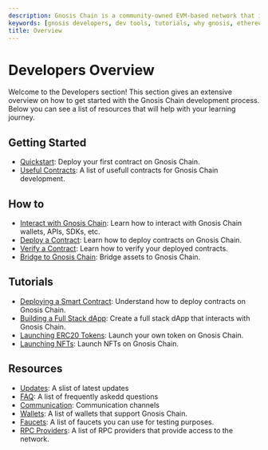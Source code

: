 ```yaml
---
description: Gnosis Chain is a community-owned EVM-based network that is operated by a diverse set of validators around the world
keywords: [gnosis developers, dev tools, tutorials, why gnosis, ethereum] 
title: Overview
---
```


# Developers Overview

Welcome to the Developers section! This section gives an extensive overview on how to get started with the Gnosis Chain development process. Below you can see a list of resources that will help with your learning journey.

## Getting Started

- [Quickstart](/developers/getting-started/quickstart): Deploy your first contract on Gnosis Chain.
- [Useful Contracts](/developers/getting-started/contracts): A list of usefull contracts for Gnosis Chain development.

## How to

- [Interact with Gnosis Chain](/developers/interact/metamask): Learn how to interact with Gnosis Chain wallets, APIs, SDKs, etc.
- [Deploy a Contract](/developers/smart-contracts/truffle): Learn how to deploy contracts on Gnosis Chain.
- [Verify a Contract](/developers/verify/blockscout): Learn how to verify your deployed contracts.
- [Bridge to Gnosis Chain](/bridges/tutorials/using-amb): Bridge assets to Gnosis Chain.

## Tutorials

- [Deploying a Smart Contract](/developers/smart-contracts/): Understand how to deploy contracts on Gnosis Chain.
- [Building a Full Stack dApp](/developers/building/full-stack-dapp): Create a full stack dApp that interacts with Gnosis Chain.
- [Launching ERC20 Tokens](/developers/building/token): Launch your own token on Gnosis Chain.
- [Launching NFTs](/developers/building/nft): Launch NFTs on Gnosis Chain. 

## Resources

- [Updates](/updates): A slist of latest updates
- [FAQ](/faq/node/generalQuestions): A list of frequently askedd questions
- [Communication](/developers/communication): Communication channels
- [Wallets](/tools/wallets): A list of wallets that support Gnosis Chain.
- [Faucets](/tools/faucets/): A list of faucets you can use for testing purposes.
- [RPC Providers](/tools/rpc): A list of RPC providers that provide access to the network.
